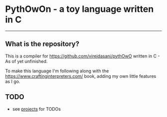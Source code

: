 # PythOwOn - a toy language written in C
------------------------------

## What is the repository?
This is a compiler for https://github.com/virejdasani/pythOwO written in C - As of yet unfinished.

To make this language I'm following along with the https://www.craftinginterpreters.com/ book, adding my own little features as I go.

## TODO
- see [projects](/users/UFifty50/projects/1) for TODOs